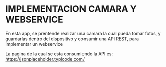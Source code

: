 # IMPLEMENTACION CAMARA Y WEBSERVICE
En esta app, se prentende realizar una camara la cual pueda tomar fotos, y guardarlas dentro del
  dispositivo y consumir una API REST, para implementar un webservice

La pagina de la cual se esta consumiendo la API es:
https://jsonplaceholder.typicode.com/